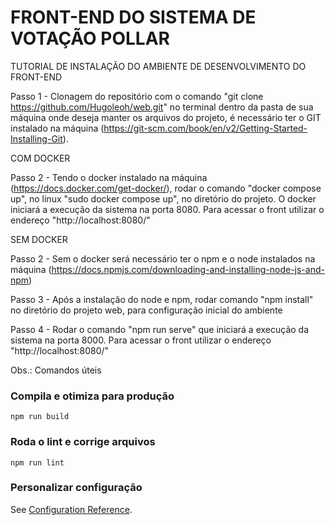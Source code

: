 # FRONT-END DO SISTEMA DE VOTAÇÃO POLLAR

TUTORIAL DE INSTALAÇÃO DO AMBIENTE DE DESENVOLVIMENTO DO FRONT-END

Passo 1 - Clonagem do repositório com o comando "git clone https://github.com/Hugoleoh/web.git" no terminal dentro da pasta de sua máquina onde deseja manter os arquivos do projeto, é necessário ter o GIT instalado na máquina (https://git-scm.com/book/en/v2/Getting-Started-Installing-Git).

COM DOCKER

Passo 2 - Tendo o docker instalado na máquina (https://docs.docker.com/get-docker/), rodar o comando "docker compose up", no linux "sudo docker compose up", no diretório do projeto. O docker iniciará a execução da sistema na porta 8080. Para acessar o front utilizar o endereço "http://localhost:8080/"

SEM DOCKER

Passo 2 - Sem o docker será necessário ter o npm e o node instalados na máquina (https://docs.npmjs.com/downloading-and-installing-node-js-and-npm)

Passo 3 - Após a instalação do node e npm, rodar comando "npm install" no diretório do projeto web, para configuração inicial do ambiente

Passo 4 - Rodar o comando "npm run serve" que iniciará a execução da sistema na porta 8000. Para acessar o front utilizar o endereço "http://localhost:8080/"

Obs.: Comandos úteis

### Compila e otimiza para produção
```
npm run build
```

### Roda o lint e corrige arquivos
```
npm run lint
```
### Personalizar configuração
See [Configuration Reference](https://cli.vuejs.org/config/).
